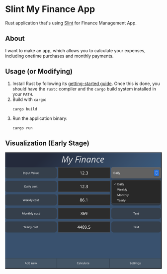 # Slint My Finance App

Rust application that's using [Slint](https://slint.rs/) for Finance Management App.

## About

I want to make an app, which allows you to calculate your expenses, including onetime purchases and monthly payments. 

## Usage (or Modifying)

1. Install Rust by following its [getting-started guide](https://www.rust-lang.org/learn/get-started).
   Once this is done, you should have the `rustc` compiler and the `cargo` build system installed in your `PATH`. 
2. Build with `cargo`:
    ```
    cargo build
    ```
3. Run the application binary:
    ```
    cargo run
    ```

## Visualization (Early Stage)
![alt text](images/Calculate_ui.png)